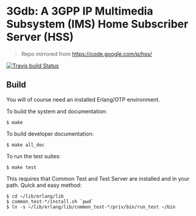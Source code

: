 3Gdb: A 3GPP IP Multimedia Subsystem (IMS) Home Subscriber Server (HSS)
========================================================================

> Repo mirrored from https://code.google.com/p/hss/

[![Travis build Status](https://travis-ci.org/eshikafe/hss.svg?branch=master)](https://travis-ci.org/eshikafe/hss)

Build
------
You will of course need an installed Erlang/OTP environment.

To build the system and documentation:

	$ make

To build developer documentation:

	$ make all_doc

To run the test suites:

	$ make test

This requires that Common Test and Test Server are installed 
and in your path.  Quick and easy method:

	$ cd ~/lib/erlang/lib
	$ common_test-*/install.sh `pwd`
	$ ln -s ~/lib/erlang/lib/common_test-*/priv/bin/run_test ~/bin

